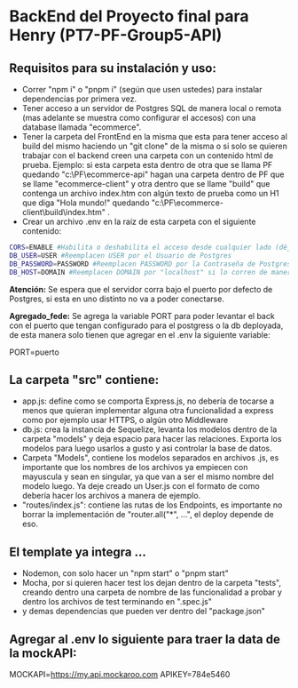 # BackEnd del Proyecto final para Henry (PT7-PF-Group5-API)

## Requisitos para su instalación y uso:

- Correr "npm i" o "pnpm i" (según que usen ustedes) para instalar dependencias por primera vez.
- Tener acceso a un servidor de Postgres SQL de manera local o remota (mas adelante se muestra como configurar el accesos) con una database llamada "ecommerce".
- Tener la carpeta del FrontEnd en la misma que esta para tener acceso al build del mismo haciendo un "git clone" de la misma o si solo se quieren trabajar con el backend creen una carpeta con un contenido html de prueba. Ejemplo: si esta carpeta esta dentro de otra que se llama PF quedando "c:\PF\ecommerce-api\" hagan una carpeta dentro de PF que se llame "ecommerce-client" y otra dentro que se llame "build" que contenga un archivo index.htm con algún texto de prueba como un H1 que diga "Hola mundo!" quedando "c:\PF\ecommerce-client\build\index.htm" .
- Crear un archivo .env en la raíz de esta carpeta con el siguiente contenido:

```bash
CORS=ENABLE #Habilita o deshabilita el acceso desde cualquier lado (déjenlo ENABLE para desarrollo, solo se desactiva en deploy por temas de seguridad)
DB_USER=USER #Reemplacen USER por el Usuario de Postgres
DB_PASSWORD=PASSWORD #Reemplacen PASSWORD por la Contraseña de Postgres
DB_HOST=DOMAIN #Reemplacen DOMAIN por "localhost" si lo corren de manera local o el IP o Dominio de donde se encuentre si es un servidor externo.
```

**Atención:** Se espera que el servidor corra bajo el puerto por defecto de Postgres, si esta en uno distinto no va a poder conectarse.

**Agregado_fede:** Se agrega la variable PORT para poder levantar el back con el puerto que tengan configurado para el postgress o la db deployada, de esta manera solo tienen que agregar en el .env la siguiente variable:

PORT=puerto

<!-- Reemplacen puerto por el que usan, en mi caso quedo el 3001. En el caso de chris el lo configuro en 80 que es el por defecto -->

## La carpeta "src" contiene:

- app.js: define como se comporta Express.js, no debería de tocarse a menos que quieran implementar alguna otra funcionalidad a express como por ejemplo usar HTTPS, o algún otro Middleware
- db.js: crea la instancia de Sequelize, levanta los modelos dentro de la carpeta "models" y deja espacio para hacer las relaciones. Exporta los modelos para luego usarlos a gusto y asi controlar la base de datos.
- Carpeta "Models", contiene los modelos separados en archivos .js, es importante que los nombres de los archivos ya empiecen con mayuscula y sean en singular, ya que van a ser el mismo nombre del modelo luego. Ya deje creado un User.js con el formato de como debería hacer los archivos a manera de ejemplo.
- "routes/index.js": contiene las rutas de los Endpoints, es importante no borrar la implementación de "router.all("\*", ...", el deploy depende de eso.

## El template ya integra ...

- Nodemon, con solo hacer un "npm start" o "pnpm start"
- Mocha, por si quieren hacer test los dejan dentro de la carpeta "tests", creando dentro una carpeta de nombre de las funcionalidad a probar y dentro los archivos de test terminando en ".spec.js"
- y demas dependencias que pueden ver dentro del "package.json"

## Agregar al .env lo siguiente para traer la data de la mockAPI:

MOCKAPI=https://my.api.mockaroo.com
APIKEY=784e5460
